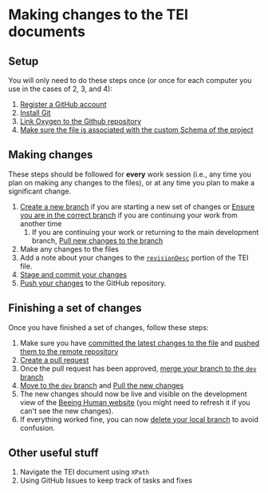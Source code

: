 # Making changes to the TEI documents

## Setup
You will only need to do these steps once (or once for each computer you use in the cases of 2, 3, and 4):

1. [Register a GitHub account](./01_register_github/01_register_github.md)
1. [Install Git](./02_Install_Git/02_install_git.md)
1. [Link Oxygen to the Github repository](./03_Link_Oxygen_Github/03_Link_Oxygen_Github.md)
1. [Make sure the file is associated with the custom Schema of the project](./04_Associate_Schema/04_Associate_Schema.md)

## Making changes
These steps should be followed for **every** work session (i.e., any time you plan on making any changes to the files), or at any time you plan to make a significant change.
1. [Create a new branch](./11_Create_branch/11_create_branch.md) if you are starting a new set of changes or [Ensure you are in the correct branch](./12_ensure_correct_branch/12_ensure_correct_branch.md) if you are continuing your work from another time
    1. If you are continuing your work or returning to the main development branch, [Pull new changes to the branch](./13_Pull_new_changes/13_pull_new_changes.md)
1. Make any changes to the files
1. Add a note about your changes to the [`revisionDesc`](https://htmlpreview.github.io/?https://raw.githubusercontent.com/NewcastleRSE/beeing-human-tei-data/dev/documentation/tei_beeing_human.html#encMetaChange) portion of the TEI file.
1. [Stage and commit your changes](./14_stage_commit/14_stage_commit.md)
1. [Push your changes](./15_Pushing_Changes/15_push_changes.md) to the GitHub repository.

## Finishing a set of changes
Once you have finished a set of changes, follow these steps:

1. Make sure you have [committed the latest changes to the file](./14_stage_commit/14_stage_commit.md) and [pushed them to the remote repository](./15_Pushing_Changes/15_push_changes.md)
1. [Create a pull request](./22_Merge_changes/22_merge_changes.md)
2. Once the pull request has been approved, [merge your branch to the `dev` branch](#)
3. [Move to the `dev` branch](./12_ensure_correct_branch/12_ensure_correct_branch.md) and [Pull the new changes](./13_Pull_new_changes/13_pull_new_changes.md)
4. The new changes should now be live and visible on the development view of the [Beeing Human website](https://newcastlerse.github.io/beeing-human-web/content/literature) (you might need to refresh it if you can't see the new changes).
5. If everything worked fine, you can now [delete your local branch](#) to avoid confusion.

## Other useful stuff
1. Navigate the TEI document using `XPath`
1. Using GitHub Issues to keep track of tasks and fixes

